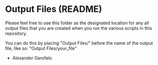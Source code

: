 # Output Files (README)

Please feel free to use this folder as the designated location for any all output files that you are created when you run the various scripts in this repository.

You can do this by placing "Output Files/" before the name of the output file, like so: "Output Files/your_file"

- Alexander Garofalo
